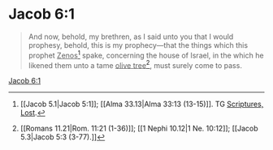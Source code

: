 # Jacob 6:1

> And now, behold, my brethren, as I said unto you that I would prophesy, behold, this is my prophecy—that the things which this prophet <u>Zenos</u>[^a] spake, concerning the house of Israel, in the which he likened them unto a tame <u>olive tree</u>[^b], must surely come to pass.

[Jacob 6:1](https://www.churchofjesuschrist.org/study/scriptures/bofm/jacob/6?lang=eng&id=p1#p1)


[^a]: [[Jacob 5.1|Jacob 5:1]]; [[Alma 33.13|Alma 33:13 (13-15)]]. TG [Scriptures, Lost](https://www.churchofjesuschrist.org/study/scriptures/tg/scriptures-lost?lang=eng).
[^b]: [[Romans 11.21|Rom. 11:21 (1-36)]]; [[1 Nephi 10.12|1 Ne. 10:12]]; [[Jacob 5.3|Jacob 5:3 (3-77).]]
